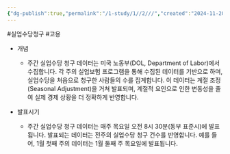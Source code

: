 ```yaml
---
{"dg-publish":true,"permalink":"/1-study/1//2///","created":"2024-11-20T21:02:27.143+09:00","updated":"2025-06-03T20:07:19.826+09:00"}
---
```


#실업수당청구 #고용 


- 개념 
	- 주간 실업수당 청구 데이터는 미국 노동부(DOL, Department of Labor)에서 수집합니다. 각 주의 실업보험 프로그램을 통해 수집된 데이터를 기반으로 하며, 실업수당을 처음으로 청구한 사람들의 수를 집계합니다. 이 데이터는 계절 조정(Seasonal Adjustment)을 거쳐 발표되며, 계절적 요인으로 인한 변동성을 줄여 실제 경제 상황을 더 정확하게 반영합니다.

- 발표시기
	- 주간 실업수당 청구 데이터는 매주 목요일 오전 8시 30분(동부 표준시)에 발표됩니다. 발표되는 데이터는 전주의 실업수당 청구 건수를 반영합니다. 예를 들어, 1월 첫째 주의 데이터는 1월 둘째 주 목요일에 발표됩니다.